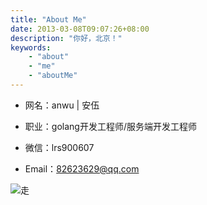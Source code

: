 ```yaml
---
title: "About Me"
date: 2013-03-08T09:07:26+08:00
description: "你好，北京！"
keywords:
    - "about"
    - "me"
    - "aboutMe"
---
```




- 网名：anwu | 安伍
  
- 职业：golang开发工程师/服务端开发工程师
  
- 微信：lrs900607
  
- Email：82623629@qq.com

![走](http://blog-img.luanruisong.com/blog/img/20210205135322.png)
